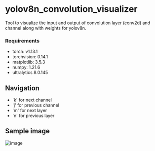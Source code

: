 # yolov8n_convolution_visualizer
Tool to visualize the input and output of convolution layer (conv2d) and channel along with weights for yolov8n.


### Requirements
- torch:        v1.13.1
- torchvision:  0.14.1
- matplotlib:   3.5.3
- numpy:        1.21.6
- ultralytics   8.0.145

## Navigation
- 'k' for next channel
- 'j' for previous channel
- 'm' for next layer
- 'n' for previous layer

## Sample image
![image](https://github.com/user-attachments/assets/72b98af5-7b35-42b7-8be6-44c63ed54684)
